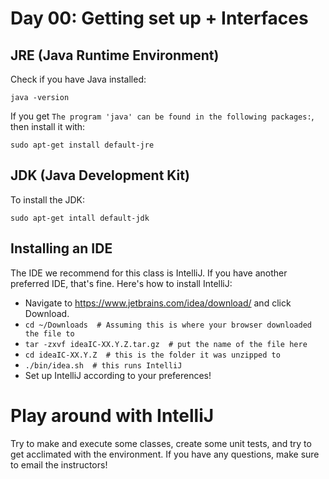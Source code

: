 # Day 00: Getting set up + Interfaces

## JRE (Java Runtime Environment)
Check if you have Java installed:

`java -version`

If you get `The program 'java' can be found in the following packages:`, then
install it with:

`sudo apt-get install default-jre`

## JDK (Java Development Kit)

To install the JDK:

`sudo apt-get intall default-jdk`

## Installing an IDE

The IDE we recommend for this class is IntelliJ. If you have another preferred
IDE, that's fine. Here's how to install IntelliJ:

- Navigate to https://www.jetbrains.com/idea/download/ and click Download.
- `cd ~/Downloads  # Assuming this is where your browser downloaded the file to`
- `tar -zxvf ideaIC-XX.Y.Z.tar.gz  # put the name of the file here`
- `cd ideaIC-XX.Y.Z  # this is the folder it was unzipped to`
- `./bin/idea.sh  # this runs IntelliJ`
- Set up IntelliJ according to your preferences!

# Play around with IntelliJ

Try to make and execute some classes, create some unit tests, and try to get acclimated with the environment. If you have any questions, make sure to email the instructors!
